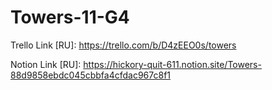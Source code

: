 # Towers-11-G4

Trello Link [RU]: https://trello.com/b/D4zEEO0s/towers

Notion Link [RU]: https://hickory-quit-611.notion.site/Towers-88d9858ebdc045cbbfa4cfdac967c8f1
